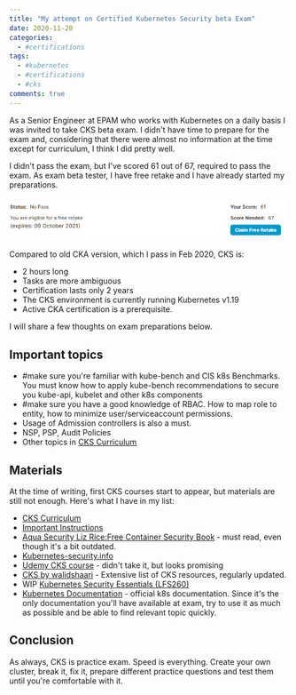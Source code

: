 ```yaml
---
title: "My attempt on Certified Kubernetes Security beta Exam"
date: 2020-11-20
categories:
  - #certifications
tags:
  - #kubernetes
  - #certifications
  - #cks
comments: true
---
```


As a Senior Engineer at EPAM who works with Kubernetes on a daily basis I was
invited to take CKS beta exam. I didn't have time to prepare for the exam
and, considering that there were almost no information at the time except for
curriculum, I think I did pretty well.

I didn't pass the exam, but I've scored 61 out of 67, required to pass the exam.
As exam beta tester, I have free retake and I have already started my
preparations.

![Score](/assets/images/cks-no-pass.png)

Compared to old CKA version, which I pass in Feb 2020, CKS is:
- 2 hours long
- Tasks are more ambiguous
- Certification lasts only 2 years
- The CKS environment is currently running Kubernetes v1.19
- Active CKA certification is a prerequisite.

I will share a few thoughts on exam preparations below.

## Important topics

- #make sure you're familiar with kube-bench and CIS k8s Benchmarks. You must
  know how to apply kube-bench recommendations to secure you kube-api, kubelet
  and other k8s components
- #make sure you have a good knowledge of RBAC. How to map role to entity, how to
  minimize user/serviceaccount permissions.
- Usage of Admission controllers is also a must.
- NSP, PSP, Audit Policies
- Other topics in [CKS Curriculum](https://github.com/cncf/curriculum/blob/master/CKS_Curriculum_%20v1.19.pdf)


## Materials

At the time of writing, first CKS courses start to appear, but materials are
still not enough. Here's what I have in my list:
- [CKS Curriculum](https://github.com/cncf/curriculum/blob/master/CKS_Curriculum_%20v1.19.pdf)
- [Important Instructions](https://docs.linuxfoundation.org/tc-docs/certification/important-instructions-cks)
- [Aqua Security Liz Rice:Free Container Security Book](https://info.aquasec.com/container-security-book) -
  must read, even though it's a bit outdated.
- [Kubernetes-security.info](https://kubernetes-security.info/)
- [Udemy CKS course](https://www.udemy.com/course/certified-kubernetes-security-specialist/) -
  didn't take it, but looks promising
- [CKS by walidshaari](https://github.com/walidshaari/Certified-Kubernetes-Security-Specialist) -
  Extensive list of CKS resources, regularly updated.
- WIP [Kubernetes Security Essentials (LFS260)](https://training.linuxfoundation.org/training/kubernetes-security-essentials-lfs260/)
- [Kubernetes Documentation](https://kubernetes.io/docs/) - official k8s
  documentation. Since it's the only documentation you'll have available at
  exam, try to use it as much as possible and be able to find relevant topic
  quickly.

## Conclusion

As always, CKS is practice exam. Speed is everything. Create your own cluster,
break it, fix it, prepare different practice questions and test them until
you're comfortable with it.
